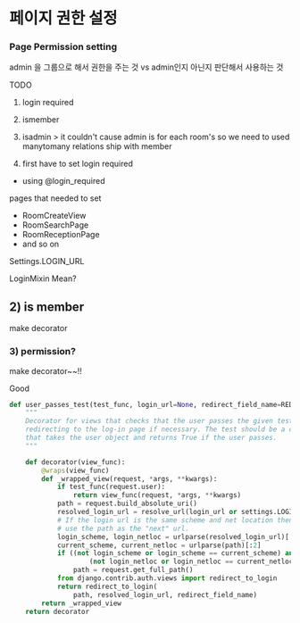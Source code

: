 # 페이지 권한 설정

### Page Permission setting

admin 을 그룹으로 해서 권한을 주는 것 vs admin인지 아닌지 판단해서 사용하는 것



TODO

1) login required

2) ismember

3) isadmin > it couldn't cause admin is for each room's so we need to used manytomany relations ship with member



1) first have to set login required

- using @login_required



pages that needed to set

- RoomCreateView
- RoomSearchPage
- RoomReceptionPage
- and so on



Settings.LOGIN_URL

LoginMixin Mean?



## 2) is member

make decorator



### 3) permission?

make decorator~~!!



Good

```python
def user_passes_test(test_func, login_url=None, redirect_field_name=REDIRECT_FIELD_NAME):
    """
    Decorator for views that checks that the user passes the given test,
    redirecting to the log-in page if necessary. The test should be a callable
    that takes the user object and returns True if the user passes.
    """

    def decorator(view_func):
        @wraps(view_func)
        def _wrapped_view(request, *args, **kwargs):
            if test_func(request.user):
                return view_func(request, *args, **kwargs)
            path = request.build_absolute_uri()
            resolved_login_url = resolve_url(login_url or settings.LOGIN_URL)
            # If the login url is the same scheme and net location then just
            # use the path as the "next" url.
            login_scheme, login_netloc = urlparse(resolved_login_url)[:2]
            current_scheme, current_netloc = urlparse(path)[:2]
            if ((not login_scheme or login_scheme == current_scheme) and
                    (not login_netloc or login_netloc == current_netloc)):
                path = request.get_full_path()
            from django.contrib.auth.views import redirect_to_login
            return redirect_to_login(
                path, resolved_login_url, redirect_field_name)
        return _wrapped_view
    return decorator
```

